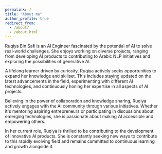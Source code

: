 ```yaml
---
permalink: /
title: "About me"
author_profile: true
redirect_from: 
  - /about/
  - /about.html
---
```



Ruqiya Bin Safi is an AI Engineer fascinated by the potential of AI to solve real-world challenges. She enjoys working on diverse projects, ranging from developing AI products to contributing to Arabic NLP initiatives and exploring the possibilities of generative AI.

A lifelong learner driven by curiosity, Ruqiya actively seeks opportunities to expand her knowledge and skillset. This includes staying updated on the latest advancements in the field, experimenting with different AI technologies, and continuously honing her expertise in all aspects of AI projects.

Believing in the power of collaboration and knowledge sharing, Ruqiya actively engages with the AI community through various initiatives. Whether it's mentoring aspiring entrepreneurs or participating in discussions about emerging technologies, she is passionate about making AI accessible and empowering others.

In her current role, Ruqiya is thrilled to be contributing to the development of innovative AI products. She is constantly seeking new ways to contribute to this rapidly evolving field and remains committed to continuous learning and growth alongside it. 

